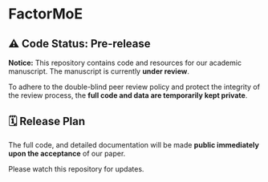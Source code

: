 # FactorMoE
## ⚠️ Code Status: Pre-release

**Notice:** This repository contains code and resources for our academic manuscript. The manuscript is currently **under review**.

To adhere to the double-blind peer review policy and protect the integrity of the review process, the **full code and data are temporarily kept private**.

## 🗓️ Release Plan

The full code, and detailed documentation will be made **public immediately upon the acceptance** of our paper.

Please watch this repository for updates.
